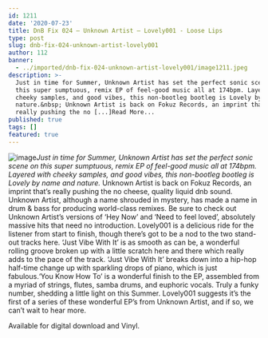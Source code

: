 ```yaml
---
id: 1211
date: '2020-07-23'
title: DnB Fix 024 – Unknown Artist – Lovely001 - Loose Lips
type: post
slug: dnb-fix-024-unknown-artist-lovely001
author: 112
banner:
  - ../imported/dnb-fix-024-unknown-artist-lovely001/image1211.jpeg
description: >-
  Just in time for Summer, Unknown Artist has set the perfect sonic scene on
  this super sumptuous, remix EP of feel-good music all at 174bpm. Layered with
  cheeky samples, and good vibes, this non-bootleg bootleg is Lovely by name and
  nature.&nbsp; Unknown Artist is back on Fokuz Records, an imprint that&rsquo;s
  really pushing the no [...]Read More...
published: true
tags: []
featured: true
---
```

![image](../../imported/dnb-fix-024-unknown-artist-lovely001/image1211.jpeg)_Just in time for Summer, Unknown Artist has set the perfect sonic scene on this super sumptuous, remix EP of feel-good music all at 174bpm. Layered with cheeky samples, and good vibes, this non-bootleg bootleg is Lovely by name and nature._ Unknown Artist is back on Fokuz Records, an imprint that’s really pushing the no cheese, quality liquid dnb sound. Unknown Artist, although a name shrouded in mystery, has made a name in drum & bass for producing world-class remixes. Be sure to check out Unknown Artist’s versions of ‘Hey Now’ and ‘Need to feel loved’, absolutely massive hits that need no introduction. Lovely001 is a delicious ride for the listener from start to finish, though there’s got to be a nod to the two stand-out tracks here. ‘Just Vibe With It’ is as smooth as can be, a wonderful rolling groove broken up with a little scratch here and there which really adds to the pace of the track. ‘Just Vibe With It’ breaks down into a hip-hop half-time change up with sparkling drops of piano, which is just fabulous.‘You Know How To’ is a wonderful finish to the EP, assembled from a myriad of strings, flutes, samba drums, and euphoric vocals. Truly a funky number, shedding a little light on this Summer. Lovely001 suggests it’s the first of a series of these wonderful EP’s from Unknown Artist, and if so, we can’t wait to hear more. 

Available for digital download and Vinyl.